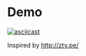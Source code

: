 # Demo
[![asciicast](https://asciinema.org/a/MaDXDzArlOeYwkoJDkpLOBohA.png)](https://asciinema.org/a/MaDXDzArlOeYwkoJDkpLOBohA)

Inspired by http://zty.pe/
